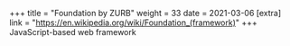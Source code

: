 +++
title = "Foundation by ZURB"
weight = 33
date = 2021-03-06
[extra]
link = "https://en.wikipedia.org/wiki/Foundation_(framework)"
+++
JavaScript-based web framework


